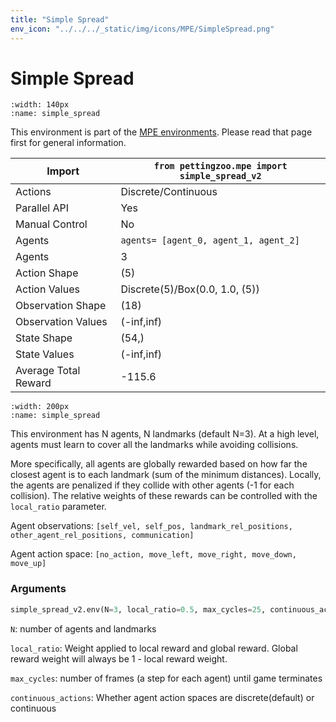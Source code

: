 ```yaml
---
title: "Simple Spread"
env_icon: "../../../_static/img/icons/MPE/SimpleSpread.png"
---
```


# Simple Spread

```{figure} mpe_simple_spread.gif 
:width: 140px
:name: simple_spread
```

This environment is part of the <a href='..'>MPE environments</a>. Please read that page first for general information.

| Import               | `from pettingzoo.mpe import simple_spread_v2` |
|----------------------|-----------------------------------------------|
| Actions              | Discrete/Continuous                           |
| Parallel API         | Yes                                           |
| Manual Control       | No                                            |
| Agents               | `agents= [agent_0, agent_1, agent_2]`         |
| Agents               | 3                                             |
| Action Shape         | (5)                                           |
| Action Values        | Discrete(5)/Box(0.0, 1.0, (5))                |
| Observation Shape    | (18)                                          |
| Observation Values   | (-inf,inf)                                    |
| State Shape          | (54,)                                         |
| State Values         | (-inf,inf)                                    |
| Average Total Reward | -115.6                                        |

```{figure} ../../_static/img/aec/mpe_simple_spread_aec.svg
:width: 200px
:name: simple_spread
```

This environment has N agents, N landmarks (default N=3). At a high level, agents must learn to cover all the landmarks while avoiding collisions.

More specifically, all agents are globally rewarded based on how far the closest agent is to each landmark (sum of the minimum distances). Locally, the agents are penalized if they collide with other agents (-1 for each collision). The relative weights of these rewards can be controlled with the `local_ratio` parameter.

Agent observations: `[self_vel, self_pos, landmark_rel_positions, other_agent_rel_positions, communication]`

Agent action space: `[no_action, move_left, move_right, move_down, move_up]`

### Arguments

``` python
simple_spread_v2.env(N=3, local_ratio=0.5, max_cycles=25, continuous_actions=False)
```



`N`:  number of agents and landmarks

`local_ratio`:  Weight applied to local reward and global reward. Global reward weight will always be 1 - local reward weight.

`max_cycles`:  number of frames (a step for each agent) until game terminates

`continuous_actions`: Whether agent action spaces are discrete(default) or continuous
